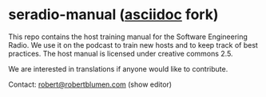 seradio-manual ([asciidoc](http://asciidoctor.org) fork)
=============================================================

This repo contains the host training manual for the Software Engineering Radio.  We use it on the podcast to train new hosts and to keep track of best practices.  The host manual is licensed under creative commons 2.5.

We are interested in translations if anyone would like to contribute. 

Contact: robert@robertblumen.com (show editor)
